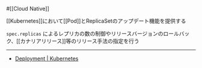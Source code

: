 #[[Cloud Native]]

[[Kubernetes]]において[[Pod]]とReplicaSetのアップデート機能を提供する

`spec.replicas` によるレプリカの数の制御やリリースバージョンのロールバック、[[カナリアリリース]]等のリリース手法の指定を行う

---

- [Deployment | Kubernetes](https://kubernetes.io/ja/docs/concepts/workloads/controllers/deployment/)

